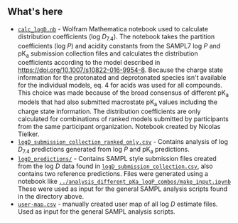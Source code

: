 ## What's here

- [`calc_logD.nb`](calc_logD.nb) - Wolfram Mathematica notebook used to calculate distribution coefficients (log *D*<sub>7.4</sub>). The notebook takes the partition coefficients (log *P*) and acidity constants from the SAMPL7 log *P* and pK<sub>a</sub> submission collection files and calculates the distribution coefficients according to the model described in https://doi.org/10.1007/s10822-016-9954-8. Because the charge state information for the protonated and deprotonated species isn't available for the individual models, eq. 4 for acids was used for all compounds. This choice was made because of the broad consensus of different pK<sub>a</sub> models that had also submitted macrostate pK<sub>a</sub> values including the charge state information. The distribution coefficients are only calculated for combinations of ranked models submitted by participants from the same participant organization. Notebook created by Nicolas Tielker.
- [`logD_submission_collection_ranked_only.csv`](logD_submission_collection_ranked_only.csv) - Contains analysis of log *D*<sub>7.4</sub> predictions generated from log *P* and pK<sub>a</sub> predictions.
- [`logD_predictions/`](logD_predictions/) - Contains SAMPL style submission files created from the log *D* data found in  [`logD_submission_collection.csv`](logD_submission_collection.csv), also contains two reference predictions. Files were generated using a notebook like [`../analysis_different_pKa_logP_combos/make_input.ipynb`](../analysis_different_pKa_logP_combos/make_input.ipynb) These were used as input for the general SAMPL analysis scripts found in the directory above.
- [`user-map.csv`](user-map.csv) - manually created user map of all log *D* estimate files. Used as input for the general SAMPL analysis scripts.

